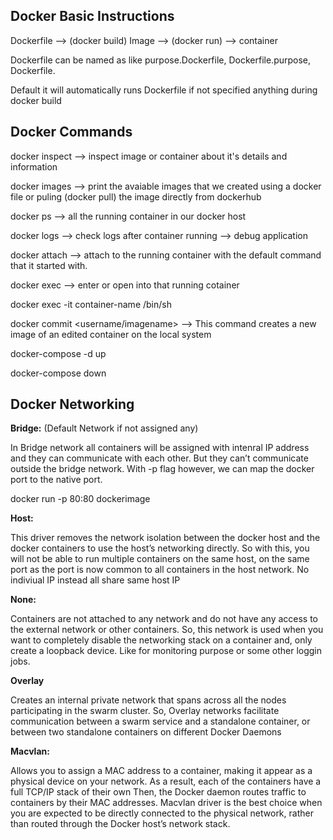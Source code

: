 ## Docker Basic Instructions
Dockerfile --> (docker build) Image --> (docker run) --> container 

Dockerfile can be named as like purpose.Dockerfile, Dockerfile.purpose, Dockerfile.

Default it will automatically runs Dockerfile if not specified anything during docker build

## Docker Commands
docker inspect --> inspect image or container about it's details and information

docker images --> print the avaiable images that we created using a docker file or puling (docker pull) the image directly from dockerhub

docker ps --> all the running container in our docker host

docker logs --> check logs after container running --> debug application

docker attach --> attach to the running container with the default command that it started with.

docker exec --> enter or open into that running cotainer

docker exec -it container-name /bin/sh

docker commit <conatainer id> <username/imagename>  --> This command creates a new image of an edited container on the local system

docker-compose -d up

docker-compose down

## Docker Networking
  
**Bridge:** (Default Network if not assigned any)
  
In Bridge network all containers will be assigned with intenral IP address and they can communicate with each other. But they can’t communicate outside the bridge network.
With -p flag however, we can map the docker port to the native port.
 
docker run -p 80:80 dockerimage
  
**Host:**
  
This driver removes the network isolation between the docker host and the docker containers to use the host’s networking directly. So with this, you will not be able to run multiple  containers on the same host, on the same port as the port is now common to all containers in the host network. No indiviual IP instead all share same host IP
  
**None:**
  
Containers are not attached to any network and do not have any access to the external network or other containers. So, this network is used when you want to completely disable the networking stack on a container and, only create a loopback device. Like for monitoring purpose or some other loggin jobs.
  
**Overlay**
  
Creates an internal private network that spans across all the nodes participating in the swarm cluster. So, Overlay networks facilitate communication between a swarm service and a standalone container, or between two standalone containers on different Docker Daemons
  
**Macvlan:**
  
Allows you to assign a MAC address to a container, making it appear as a physical device on your network. As a result, each of the containers have a full TCP/IP stack of their own Then, the Docker daemon routes traffic to containers by their MAC addresses. Macvlan driver is the best choice when you are expected to be directly connected to the physical network, rather than routed through the Docker host’s network stack.
